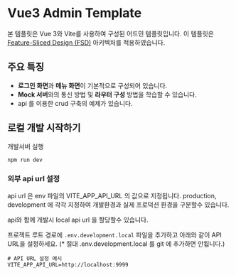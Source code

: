 # Vue3 Admin Template

본 템플릿은 Vue 3와 Vite를 사용하여 구성된 어드민 템플릿입니다. 이 템플릿은 [Feature-Sliced Design (FSD)](https://feature-sliced.design/docs/get-started/overview) 아키텍처를 적용하였습니다.

## 주요 특징

- **로그인 화면**과 **메뉴 화면**이 기본적으로 구성되어 있습니다.
- **Mock 서버**와의 통신 방법 및 **라우터 구성** 방법을 학습할 수 있습니다.
- api 를 이용한 crud 구축의 예제가 있습니다.

## 로컬 개발 시작하기

개발서버 실행

```
npm run dev
```

### 외부 api url 설정

api url 은 env 파일의 VITE_APP_API_URL 의 값으로 지정됩니다.
production, development 에 각각 지정하여 개발환경과 실제 프로덕션 환경을 구분할수 있습니다.

api와 함께 개발시 local api url 을 할당할수 있습니다.

프로젝트 루트 경로에 `.env.development.local` 파일을 추가하고 아래와 같이 API URL을 설정하세요. (\* 절대 .env.development.local 를 git 에 추가하면 안됩니다.)

```env
# API URL 설정 예시
VITE_APP_API_URL=http://localhost:9999
```
